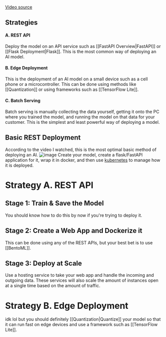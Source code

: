 [Video source](https://www.youtube.com/watch?v=Mrv3CZNWYEg)

## Strategies
#### A. REST API
Deploy the model on an API service such as [[FastAPI Overview|FastAPI]] or [[Flask Deployment|Flask]]. This is the most common way of deploying an AI model.
#### B. Edge Deployment
This is the deployment of an AI model on a small device such as a cell phone or a microcontroller. This can be done using methods like [[Quantization]] or using frameworks such as [[TensorFlow Lite]].
#### C. Batch Serving
Batch serving is manually collecting the data yourself, getting it onto the PC where you trained the model, and running the model on that data for your customer. This is the simplest and least powerful way of deploying a model.

## Basic REST Deployment
According to the video I watched, this is the most optimal basic method of deploying an AI.
![image](kub.png)
Create your model, create a flask/FastAPI application for it, wrap it in docker, and then use [kubernetes](https://www.youtube.com/watch?v=PziYflu8cB8) to manage how it is deployed.


# Strategy A. REST API
## Stage 1: Train & Save the Model
You should know how to do this by now if you're trying to deploy it.
## Stage 2: Create a Web App and Dockerize it
This can be done using any of the REST APIs, but your best bet is to use [[BentoML]].
## Stage 3: Deploy at Scale
Use a hosting service to take your web app and handle the incoming and outgoing data. These services will also scale the amount of instances open at a single time based on the amount of traffic.

# Strategy B. Edge Deployment
idk lol but you should definitely [[Quantization|Quantize]] your model so that it can run fast on edge devices and use a framework such as [[TensorFlow Lite]].